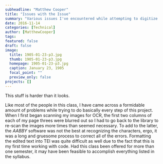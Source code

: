 ```yaml
---
subheadline: "Matthew Cooper"
title: "Issues with the Issue"
summary: "Various issues I've encountered while attempting to digitize my portion of the Egyptian Gazette"
date: 2016-11-14
categories: [Technical]
author: [MatthewCooper]
tags:
featured: false
draft: false
image:
  title: 1905-01-23-p3.jpg
  thumb: 1905-01-23-p3.jpg
  homepage: 1905-01-23-p3.jpg
  caption: January 23, 1905
  focal_point: ""
  preview_only: false
projects: []
---
```

This stuff is harder than it looks.

Like most of the people in this class, I have came across a formidable amount of problems while trying to do basically every step of this project. When I first began scanning my images for OCR, the first two columns of each of my page threes were blurred out so I had to go back to the library to re-scan the images more times than seemed necessary. To add to the latter, the _AABBY_ software was not the best at recognizing the characters, ergo, it was a long and gruesome process to correct all of the errors. Formatting the edited text into TEI was quite difficult as well due to the fact that this is my first time working with code. Had this class been offered for more than one semester, it may have been feasible to accomplish everything listed in the syllabus.
